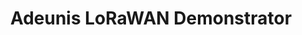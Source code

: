 ---
title: Adeunis LoRaWAN Demonstrator 
layout: subsections
collection: 'guides/devices/adeunis'
image: '/guides/images/devices/device-list/adeunis_rf-lorawan.jpg'
---